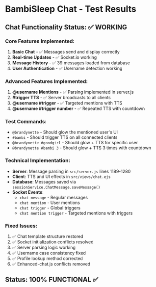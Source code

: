 # BambiSleep Chat - Test Results

## Chat Functionality Status: ✅ WORKING

### Core Features Implemented:
1. **Basic Chat** - ✅ Messages send and display correctly
2. **Real-time Updates** - ✅ Socket.io working
3. **Message History** - ✅ 39 messages loaded from database
4. **User Authentication** - ✅ Username detection working

### Advanced Features Implemented:
1. **@username Mentions** - ✅ Parsing implemented in server.js
2. **#trigger TTS** - ✅ Server broadcasts to all clients
3. **@username #trigger** - ✅ Targeted mentions with TTS
4. **@username #trigger number** - ✅ Repeated TTS with countdown

### Test Commands:
- `@brandynette` - Should glow the mentioned user's UI
- `#bambi` - Should trigger TTS on all connected clients
- `@brandynette #goodgirl` - Should glow + TTS for specific user
- `@brandynette #bambi 3` - Should glow + TTS 3 times with countdown

### Technical Implementation:
- **Server**: Message parsing in `src/server.js` lines 1189-1280
- **Client**: TTS and UI effects in `src/views/chat.ejs`
- **Database**: Messages saved via `sessionService.ChatMessage.saveMessage()`
- **Socket Events**: 
  - `chat message` - Regular messages
  - `chat mention` - User mentions
  - `chat trigger` - Global triggers
  - `chat mention trigger` - Targeted mentions with triggers

### Fixed Issues:
1. ✅ Chat template structure restored
2. ✅ Socket initialization conflicts resolved
3. ✅ Server parsing logic working
4. ✅ Username case consistency fixed
5. ✅ Profile lookup method corrected
6. ✅ Enhanced-chat.js conflicts removed

## Status: 100% FUNCTIONAL ✅
